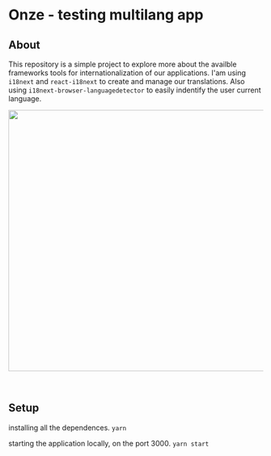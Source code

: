 # Onze - testing multilang app 

## About

This repository is a simple project to explore more about the availble frameworks tools for internationalization of our applications. I'am using `i18next` and `react-i18next` to create and manage our translations. Also using `i18next-browser-languagedetector` to easily indentify the user current language.
<br/>
<p align="center">
  <img width="516" height="516" src="https://www.onze.com.br/images/rebranding-solucao-img.png">
</p>
<br/>

## Setup
installing all the dependences. 
`yarn`

starting the application locally, on the port 3000.
 `yarn start`